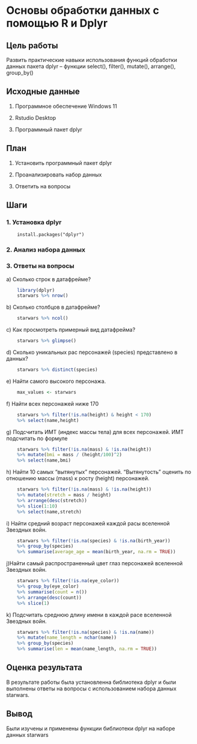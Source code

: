 
# Основы обработки данных с помощью R и Dplyr


## Цель работы
Развить практические навыки использования функций обработки данных пакета dplyr – функции select(), filter(), mutate(), arrange(), group_by()

## Исходные данные

1.  Программное обеспечение Windows 11

2.  Rstudio Desktop

3.  Программный пакет dplyr

## План

1.  Установить программный пакет dplyr

2.  Проанализировать набор данных

3.  Ответить на вопросы

## Шаги

### 1. Установка dplyr
```         
    install.packages("dplyr")
```

### 2. Анализ набора данных

### 3. Ответы на вопросы

a\) Сколько строк в датафрейме?

```r
    library(dplyr)
    starwars %>% nrow()
```

b\) Сколько столбцов в датафрейме?

```r
    starwars %>% ncol()
```

c\) Как просмотреть примерный вид датафрейма?

```r
    starwars %>% glimpse()
```

d\) Сколько уникальных рас персонажей (species) представлено в данных?

```r
    starwars %>% distinct(species)

```

e\) Найти самого высокого персонажа.

```r
    max_values <- starwars 
```

f\) Найти всех персонажей ниже 170

```r
    starwars %>% filter(!is.na(height) & height < 170) 
    %>% select(name,height)
```

g\) Подсчитать ИМТ (индекс массы тела) для всех персонажей. ИМТ подсчитать по формуле

```r
    starwars %>% filter(!is.na(mass) & !is.na(height)) 
    %>% mutate(bmi = mass / (height/100)^2) 
    %>% select(name,bmi)

```

h\) Найти 10 самых “вытянутых” персонажей. “Вытянутость” оценить по отношению массы (mass) к росту (height) персонажей.

```r
    starwars %>% filter(!is.na(mass) & !is.na(height)) 
    %>% mutate(stretch = mass / height) 
    %>% arrange(desc(stretch)) 
    %>% slice(1:10) 
    %>% select(name,stretch)
```

i\) Найти средний возраст персонажей каждой расы вселенной Звездных войн.

```r
    starwars %>% filter(!is.na(species) & !is.na(birth_year)) 
    %>% group_by(species) 
    %>% summarise(average_age = mean(birth_year, na.rm = TRUE))
```

j\)Найти самый распространенный цвет глаз персонажей вселенной Звездных войн.

```r
    starwars %>% filter(!is.na(eye_color)) 
    %>% group_by(eye_color)
    %>% summarise(count = n()) 
    %>% arrange(desc(count)) 
    %>% slice(1)
```

k\) Подсчитать среднюю длину имени в каждой расе вселенной Звездных войн.

```r
    starwars %>% filter(!is.na(species) & !is.na(name)) 
    %>% mutate(name_length = nchar(name)) 
    %>% group_by(species) 
    %>% summarise(len = mean(name_length, na.rm = TRUE))
```

## Оценка результата

В результате работы была установленна библиотека dplyr и были выполнены ответы на вопросы с использованием набора данных starwars.

## Вывод

Были изучены и применены функции библиотеки dplyr на наборе данных starwars